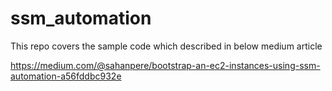 # ssm_automation
This repo covers the sample code which described in below medium article

https://medium.com/@sahanpere/bootstrap-an-ec2-instances-using-ssm-automation-a56fddbc932e
